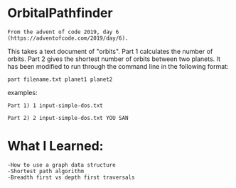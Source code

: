 # OrbitalPathfinder

	From the advent of code 2019, day 6 (https://adventofcode.com/2019/day/6). 
This takes a text document of "orbits". Part 1 calculates the number of orbits. Part 2 gives the shortest number of 
orbits between two planets. It has been modified to run through the command line in the following format:

	part filename.txt planet1 planet2

examples:

	Part 1) 1 input-simple-dos.txt

	Part 2) 2 input-simple-dos.txt YOU SAN

# What I Learned:

	-How to use a graph data structure
	-Shortest path algorithm
	-Breadth first vs depth first traversals
	
